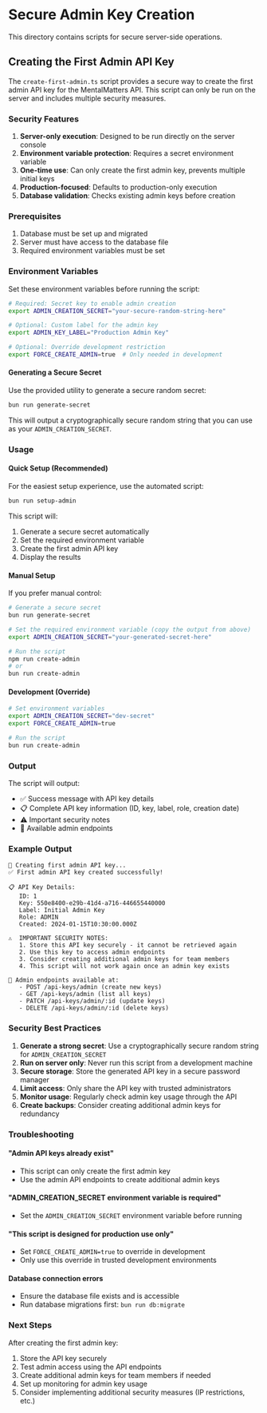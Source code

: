 # Secure Admin Key Creation

This directory contains scripts for secure server-side operations.

## Creating the First Admin API Key

The `create-first-admin.ts` script provides a secure way to create the first admin API key for the MentalMatters API. This script can only be run on the server and includes multiple security measures.

### Security Features

1. **Server-only execution**: Designed to be run directly on the server console
2. **Environment variable protection**: Requires a secret environment variable
3. **One-time use**: Can only create the first admin key, prevents multiple initial keys
4. **Production-focused**: Defaults to production-only execution
5. **Database validation**: Checks existing admin keys before creation

### Prerequisites

1. Database must be set up and migrated
2. Server must have access to the database file
3. Required environment variables must be set

### Environment Variables

Set these environment variables before running the script:

```bash
# Required: Secret key to enable admin creation
export ADMIN_CREATION_SECRET="your-secure-random-string-here"

# Optional: Custom label for the admin key
export ADMIN_KEY_LABEL="Production Admin Key"

# Optional: Override development restriction
export FORCE_CREATE_ADMIN=true  # Only needed in development
```

#### Generating a Secure Secret

Use the provided utility to generate a secure random secret:

```bash
bun run generate-secret
```

This will output a cryptographically secure random string that you can use as your `ADMIN_CREATION_SECRET`.

### Usage

#### Quick Setup (Recommended)

For the easiest setup experience, use the automated script:

```bash
bun run setup-admin
```

This script will:
1. Generate a secure secret automatically
2. Set the required environment variable
3. Create the first admin API key
4. Display the results

#### Manual Setup

If you prefer manual control:

```bash
# Generate a secure secret
bun run generate-secret

# Set the required environment variable (copy the output from above)
export ADMIN_CREATION_SECRET="your-generated-secret-here"

# Run the script
npm run create-admin
# or
bun run create-admin
```

#### Development (Override)

```bash
# Set environment variables
export ADMIN_CREATION_SECRET="dev-secret"
export FORCE_CREATE_ADMIN=true

# Run the script
bun run create-admin
```

### Output

The script will output:

- ✅ Success message with API key details
- 📋 Complete API key information (ID, key, label, role, creation date)
- ⚠️ Important security notes
- 🔗 Available admin endpoints

### Example Output

```
🔐 Creating first admin API key...
✅ First admin API key created successfully!

📋 API Key Details:
   ID: 1
   Key: 550e8400-e29b-41d4-a716-446655440000
   Label: Initial Admin Key
   Role: ADMIN
   Created: 2024-01-15T10:30:00.000Z

⚠️  IMPORTANT SECURITY NOTES:
   1. Store this API key securely - it cannot be retrieved again
   2. Use this key to access admin endpoints
   3. Consider creating additional admin keys for team members
   4. This script will not work again once an admin key exists

🔗 Admin endpoints available at:
   - POST /api-keys/admin (create new keys)
   - GET /api-keys/admin (list all keys)
   - PATCH /api-keys/admin/:id (update keys)
   - DELETE /api-keys/admin/:id (delete keys)
```

### Security Best Practices

1. **Generate a strong secret**: Use a cryptographically secure random string for `ADMIN_CREATION_SECRET`
2. **Run on server only**: Never run this script from a development machine
3. **Secure storage**: Store the generated API key in a secure password manager
4. **Limit access**: Only share the API key with trusted administrators
5. **Monitor usage**: Regularly check admin key usage through the API
6. **Create backups**: Consider creating additional admin keys for redundancy

### Troubleshooting

#### "Admin API keys already exist"
- This script can only create the first admin key
- Use the admin API endpoints to create additional admin keys

#### "ADMIN_CREATION_SECRET environment variable is required"
- Set the `ADMIN_CREATION_SECRET` environment variable before running

#### "This script is designed for production use only"
- Set `FORCE_CREATE_ADMIN=true` to override in development
- Only use this override in trusted development environments

#### Database connection errors
- Ensure the database file exists and is accessible
- Run database migrations first: `bun run db:migrate`

### Next Steps

After creating the first admin key:

1. Store the API key securely
2. Test admin access using the API endpoints
3. Create additional admin keys for team members if needed
4. Set up monitoring for admin key usage
5. Consider implementing additional security measures (IP restrictions, etc.) 
